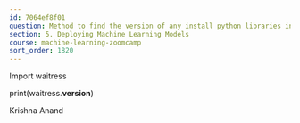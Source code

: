 ```yaml
---
id: 7064ef8f01
question: Method to find the version of any install python libraries in jupyter notebook
section: 5. Deploying Machine Learning Models
course: machine-learning-zoomcamp
sort_order: 1820
---
```


Import waitress

print(waitress.__version__)

Krishna Anand

